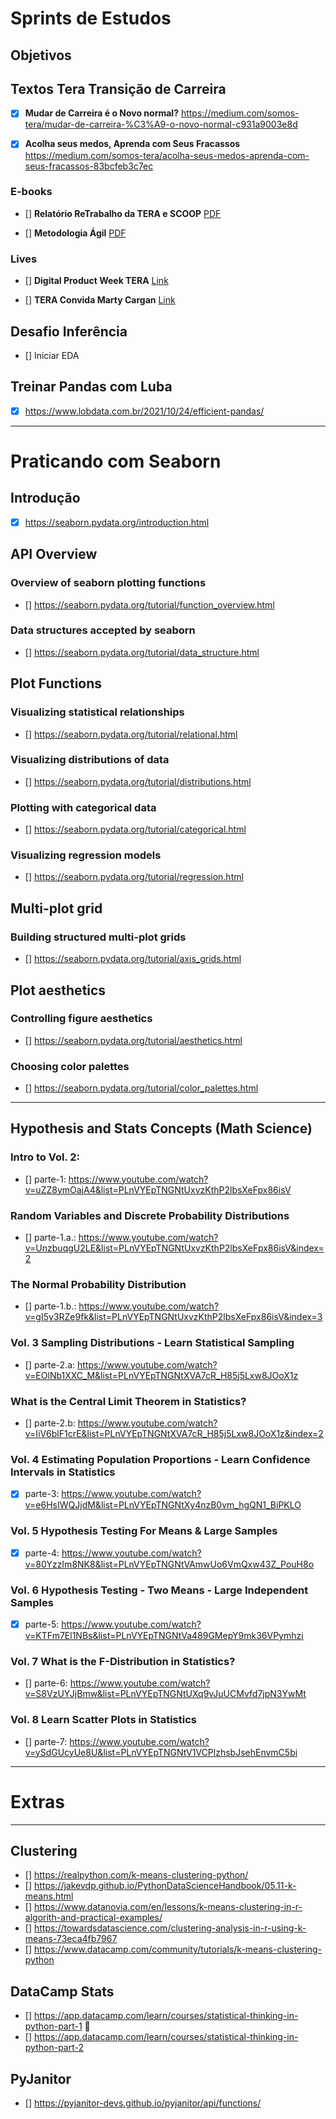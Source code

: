 # Sprints de Estudos 

## Objetivos

## Textos Tera Transição de Carreira

- [x] **Mudar de Carreira é o Novo normal?** https://medium.com/somos-tera/mudar-de-carreira-%C3%A9-o-novo-normal-c931a9003e8d


- [x] **Acolha seus medos, Aprenda com Seus Fracassos** https://medium.com/somos-tera/acolha-seus-medos-aprenda-com-seus-fracassos-83bcfeb3c7ec

### E-books

- [] **Relatório ReTrabalho da TERA e SCOOP** [PDF](https://d335luupugsy2.cloudfront.net/cms/files/33413/1582144080Relatorio_Tera_ReTrabalho_2020_VF.pdf?__hstc=230976320.4e81461f1af11690b6f52ced88839b18.1624913444322.1636052400536.1636375396119.70&__hssc=230976320.1.1636375396119&__hsfp=2876245672)

- [] **Metodologia Ágil** [PDF](chrome-extension://efaidnbmnnnibpcajpcglclefindmkaj/viewer.html?pdfurl=https%3A%2F%2Ff.hubspotusercontent20.net%2Fhubfs%2F7435824%2FE-books%2FMetodologias%2520%25C3%2581geis.pdf%3F__hstc%3D230976320.4e81461f1af11690b6f52ced88839b18.1624913444322.1636052400536.1636375396119.70%26__hssc%3D230976320.2.1636375396119%26__hsfp%3D2876245672&clen=3778710&chunk=true)

### Lives

- [] **Digital Product Week TERA** [Link](https://www.youtube.com/watch?v=MAHq_vETef0&list=PLOUCPq0w7UzVFkwsyhk38e-hGCbb48mfa "YouTube")

- [] **TERA Convida Marty Cargan** [Link](https://www.youtube.com/watch?v=tilfeZtUaB8 "YouTube")

## Desafio Inferência

- [] Iniciar EDA

## Treinar Pandas com Luba

- [x] https://www.lobdata.com.br/2021/10/24/efficient-pandas/

---

# Praticando com Seaborn

## Introdução
- [x] https://seaborn.pydata.org/introduction.html

## API Overview
### Overview of seaborn plotting functions
- [] https://seaborn.pydata.org/tutorial/function_overview.html
### Data structures accepted by seaborn
- [] https://seaborn.pydata.org/tutorial/data_structure.html

## Plot Functions
### Visualizing statistical relationships
- [] https://seaborn.pydata.org/tutorial/relational.html
### Visualizing distributions of data
- [] https://seaborn.pydata.org/tutorial/distributions.html
### Plotting with categorical data
- [] https://seaborn.pydata.org/tutorial/categorical.html
### Visualizing regression models
- [] https://seaborn.pydata.org/tutorial/regression.html


## Multi-plot grid
### Building structured multi-plot grids
- [] https://seaborn.pydata.org/tutorial/axis_grids.html

## Plot aesthetics
### Controlling figure aesthetics
- [] https://seaborn.pydata.org/tutorial/aesthetics.html
### Choosing color palettes
- [] https://seaborn.pydata.org/tutorial/color_palettes.html

***

## Hypothesis and Stats Concepts (Math Science)

### Intro to Vol. 2:
- [] parte-1: https://www.youtube.com/watch?v=uZZ8ymOajA4&list=PLnVYEpTNGNtUxvzKthP2lbsXeFpx86isV

###         Random Variables and Discrete Probability Distributions
- []        parte-1.a.: https://www.youtube.com/watch?v=UnzbuqgU2LE&list=PLnVYEpTNGNtUxvzKthP2lbsXeFpx86isV&index=2

###         The Normal Probability Distribution
- []        parte-1.b.:  https://www.youtube.com/watch?v=gI5y3RZe9fk&list=PLnVYEpTNGNtUxvzKthP2lbsXeFpx86isV&index=3

### Vol. 3 Sampling Distributions - Learn Statistical Sampling
- []        parte-2.a: https://www.youtube.com/watch?v=EOlNb1XXC_M&list=PLnVYEpTNGNtXVA7cR_H85j5Lxw8JOoX1z
###          What is the Central Limit Theorem in Statistics?
- []        parte-2.b: https://www.youtube.com/watch?v=IiV6blF1crE&list=PLnVYEpTNGNtXVA7cR_H85j5Lxw8JOoX1z&index=2

### Vol. 4 Estimating Population Proportions - Learn Confidence Intervals in Statistics
- [x] parte-3: https://www.youtube.com/watch?v=e6HsIWQJjdM&list=PLnVYEpTNGNtXy4nzB0vm_hgQN1_BiPKLO

### Vol. 5 Hypothesis Testing For Means & Large Samples
- [x] parte-4: https://www.youtube.com/watch?v=80YzzIm8NK8&list=PLnVYEpTNGNtVAmwUo6VmQxw43Z_PouH8o

### Vol. 6 Hypothesis Testing - Two Means - Large Independent Samples
- [x] parte-5: https://www.youtube.com/watch?v=KTFm7El1NBs&list=PLnVYEpTNGNtVa489GMepY9mk36VPymhzi

### Vol. 7 What is the F-Distribution in Statistics?
- [] parte-6: https://www.youtube.com/watch?v=S8VzUYJjBmw&list=PLnVYEpTNGNtUXq9vJuUCMvfd7jpN3YwMt

### Vol. 8 Learn Scatter Plots in Statistics
- [] parte-7: https://www.youtube.com/watch?v=ySdGUcyUe8U&list=PLnVYEpTNGNtV1VCPlzhsbJsehEnvmC5bi

---

# Extras

***
## Clustering

- [] https://realpython.com/k-means-clustering-python/
- [] https://jakevdp.github.io/PythonDataScienceHandbook/05.11-k-means.html
- [] https://www.datanovia.com/en/lessons/k-means-clustering-in-r-algorith-and-practical-examples/
- [] https://towardsdatascience.com/clustering-analysis-in-r-using-k-means-73eca4fb7967
- [] https://www.datacamp.com/community/tutorials/k-means-clustering-python


## DataCamp Stats

- [] https://app.datacamp.com/learn/courses/statistical-thinking-in-python-part-1 🚨
- [] https://app.datacamp.com/learn/courses/statistical-thinking-in-python-part-2

## PyJanitor

- [] https://pyjanitor-devs.github.io/pyjanitor/api/functions/


